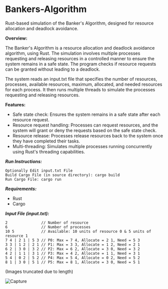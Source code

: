 # Bankers-Algorithm
Rust-based simulation of the Banker's Algorithm, designed for resource allocation and deadlock avoidance.

**Overview:**

The Banker's Algorithm is a resource allocation and deadlock avoidance algorithm, using Rust. The simulation involves multiple processes requesting and releasing resources in a controlled manner to ensure the system remains in a safe state. The program checks if resource requests can be granted without leading to a deadlock.

The system reads an input.txt file that specifies the number of resources, processes, available resources, maximum, allocated, and needed resources for each process. It then runs multiple threads to simulate the processes requesting and releasing resources.

**Features:**
- Safe state check: Ensures the system remains in a safe state after each resource request.
- Resource request handling: Processes can request resources, and the system will grant or deny the requests based on the safe state check.
- Resource release: Processes release resources back to the system once they have completed their tasks.
- Multi-threading: Simulates multiple processes running concurrently using Rust's threading capabilities.

***Run Instructions:***
```
Optionally Edit input.txt File
Build Cargo File (in source directory): cargo build
Run Cargo File: cargo run
```

***Requirements:***
- Rust 
- Cargo

***Input File (input.txt):***
```
2               // Number of resource 
6               // Number of processes
10 5            // Available: 10 units of resource 0 & 5 units of resource 1
7 4 | 2 1 | 5 3 // P0: Max = 7 4, Allocate = 2 1, Need = 5 3
3 3 | 1 2 | 2 1 // P1: Max = 3 3, Allocate = 1 2, Need = 2 1
6 2 | 3 0 | 3 2 // P2: Max = 6 2, Allocate = 3 0, Need = 3 2
4 2 | 1 1 | 3 1 // P3: Max = 4 2, Allocate = 1 1, Need = 3 1
5 4 | 0 2 | 5 2 // P4: Max = 5 4, Allocate = 0 2, Need = 5 2
8 1 | 3 0 | 5 1 // P5: Max = 8 1, Allocate = 3 0, Need = 5 1
```
<p align="left">
(Images truncated due to length)
</p>

![Capture](https://github.com/user-attachments/assets/0fa686b4-5d69-4c5f-aeab-305a17af04a3)





